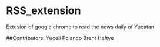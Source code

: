 # RSS_extension
Extesion of google chrome to read the news daily of Yucatan


##Contributors: 
Yuceli Polanco 
Brent Heftye